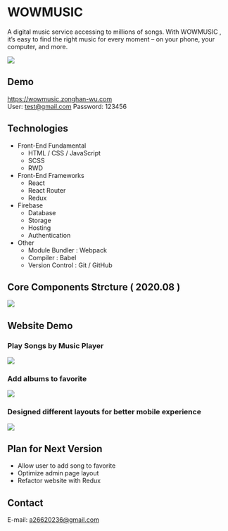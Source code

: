 # WOWMUSIC
A digital music service accessing to millions of songs. With WOWMUSIC , it’s easy to find the right music for every moment – on your phone, your computer, and more.

![](https://i.imgur.com/mZbxjuZ.png)
## Demo
https://wowmusic.zonghan-wu.com  
User: test@gmail.com Password: 123456
## Technologies
- Front-End Fundamental
    - HTML / CSS / JavaScript
    - SCSS
    - RWD
- Front-End Frameworks
    - React
    - React Router
    - Redux
- Firebase
    - Database
    - Storage
    - Hosting
    - Authentication
- Other 
    - Module Bundler : Webpack
    - Compiler : Babel
    - Version Control : Git / GitHub
## Core Components Strcture ( 2020.08 )
![](https://i.imgur.com/Fe5zDlL.png)
## Website Demo
### Play Songs by Music Player
![](https://i.imgur.com/gIPZQD9.gif)
### Add albums to favorite 
![](https://i.imgur.com/sWdhhjV.gif)
### Designed different layouts for better mobile experience
![](https://i.imgur.com/Gv5wqt4.gif)
## Plan for Next Version
- Allow user to add song to favorite
- Optimize admin page layout
- Refactor website with Redux
## Contact
E-mail: a26620236@gmail.com

